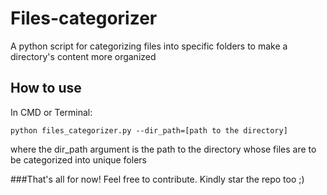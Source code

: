 # Files-categorizer
A python script for categorizing files into specific folders to make a directory's content more organized

## How to use
In CMD or Terminal:
```
python files_categorizer.py --dir_path=[path to the directory]
```
where the dir_path argument is the path to the directory whose files are to be categorized into unique folers

###That's all for now!
Feel free to contribute. 
Kindly star the repo too ;)
